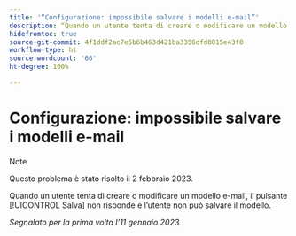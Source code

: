 ```yaml
---
title: '“Configurazione: impossibile salvare i modelli e-mail”'
description: “Quando un utente tenta di creare o modificare un modello e-mail, il pulsante Salva non risponde e l’utente non può salvare il modello.”
hidefromtoc: true
source-git-commit: 4f1ddf2ac7e5b6b463d421ba3356dfd0815e43f0
workflow-type: ht
source-wordcount: '66'
ht-degree: 100%

---
```



# Configurazione: impossibile salvare i modelli e-mail

>[!NOTE]
>
>Questo problema è stato risolto il 2 febbraio 2023.

Quando un utente tenta di creare o modificare un modello e-mail, il pulsante [!UICONTROL Salva] non risponde e l’utente non può salvare il modello.

_Segnalato per la prima volta l’11 gennaio 2023._

